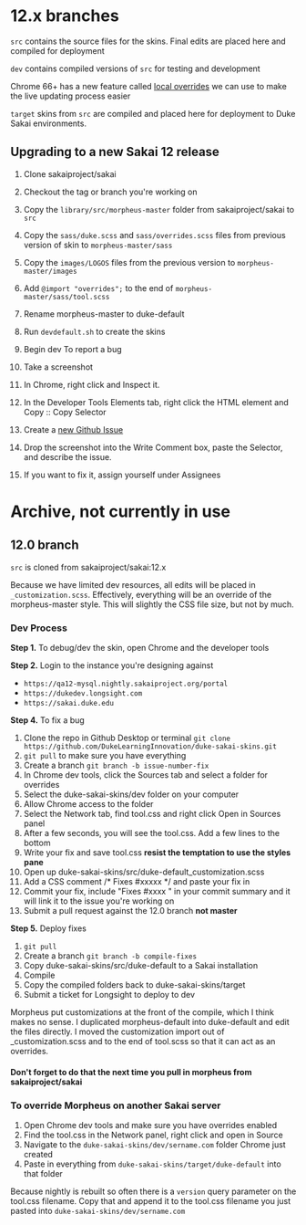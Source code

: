 # 12.x branches

`src` contains the source files for the skins. Final edits are placed here and compiled for deployment

`dev` contains compiled versions of `src` for testing and development

Chrome 66+ has a new feature called [local overrides](https://developers.google.com/web/updates/2018/01/devtools#overrides) we can use to make the live updating process easier

`target` skins from `src` are compiled and placed here for deployment to Duke Sakai environments.

## Upgrading to a new Sakai 12 release
1. Clone sakaiproject/sakai
2. Checkout the tag or branch you're working on
3. Copy the `library/src/morpheus-master` folder from sakaiproject/sakai to `src`
4. Copy the `sass/duke.scss` and `sass/overrides.scss` files from previous version of skin to `morpheus-master/sass`
5. Copy the `images/LOGOS` files from the previous version to `morpheus-master/images`
6. Add `@import "overrides";` to the end of `morpheus-master/sass/tool.scss`
7. Rename morpheus-master to duke-default
8. Run `devdefault.sh` to create the skins
9. Begin dev To report a bug

10. Take a screenshot
11. In Chrome, right click and Inspect it.
12. In the Developer Tools Elements tab, right click the HTML element and Copy :: Copy Selector
13. Create a [new Github Issue](https://github.com/DukeLearningInnovation/duke-sakai-skins/issues/new)
14. Drop the screenshot into the Write Comment box, paste the Selector, and describe the issue.
15. If you want to fix it, assign yourself under Assignees


# Archive, not currently in use

## 12.0 branch

`src` is cloned from sakaiproject/sakai:12.x

Because we have limited dev resources, all edits will be placed in `_customization.scss`.
Effectively, everything will be an override of the morpheus-master style. This will slightly
the CSS file size, but not by much.

### Dev Process

**Step 1.** To debug/dev the skin, open Chrome and the developer tools

**Step 2.** Login to the instance you're designing against

* `https://qa12-mysql.nightly.sakaiproject.org/portal`
* `https://dukedev.longsight.com`
* `https://sakai.duke.edu`



**Step 4.** To fix a bug

1. Clone the repo in Github Desktop or terminal `git clone https://github.com/DukeLearningInnovation/duke-sakai-skins.git`
2. `git pull` to make sure you have everything
3. Create a branch `git branch -b issue-number-fix`
4. In Chrome dev tools, click the Sources tab and select a folder for overrides
5. Select the duke-sakai-skins/dev folder on your computer
6. Allow Chrome access to the folder
7. Select the Network tab, find tool.css and right click Open in Sources panel
8. After a few seconds, you will see the tool.css. Add a few lines to the bottom
9. Write your fix and save tool.css **resist the temptation to use the styles pane**
10. Open up duke-sakai-skins/src/duke-default_customization.scss
11. Add a CSS comment /* Fixes #xxxxx */ and paste your fix in
12. Commit your fix, include "Fixes #xxxx " in your commit summary and it will link it to the issue you're working on
13. Submit a pull request against the 12.0 branch **not master**

**Step 5.** Deploy fixes

1. `git pull`
2. Create a branch `git branch -b compile-fixes`
3. Copy duke-sakai-skins/src/duke-default to a Sakai installation
4. Compile
5. Copy the compiled folders back to duke-sakai-skins/target
6. Submit a ticket for Longsight to deploy to dev

Morpheus put customizations at the front of the compile, which I think makes
no sense. I duplicated morpheus-default into duke-default and edit the files
directly. I moved the customization import out of _customization.scss and to
the end of tool.scss so that it can act as an overrides.

#### Don't forget to do that the next time you pull in morpheus from sakaiproject/sakai

### To override Morpheus on another Sakai server

1. Open Chrome dev tools and make sure you have overrides enabled
2. Find the tool.css in the Network panel, right click and open in Source
3. Navigate to the `duke-sakai-skins/dev/sername.com` folder Chrome just created
4. Paste in everything from `duke-sakai-skins/target/duke-default` into that folder

Because nightly is rebuilt so often there is a `version` query parameter on the tool.css filename. Copy that and append it to the tool.css filename you just pasted into `duke-sakai-skins/dev/sername.com`